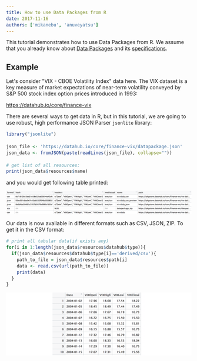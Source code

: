 ```yaml
---
title: How to use Data Packages from R
date: 2017-11-16
authors: ['mikanebu', 'anuveyatsu']
---
```


This tutorial demonstrates how to use Data Packages from R. We assume that you already know about [Data Packages](https://datahub.io/docs/data-packages) and its [specifications](https://frictionlessdata.io/specs/data-packages/).

## Example

Let's consider "VIX - CBOE Volatility Index" data here. The VIX dataset is a key measure of market expectations of near-term volatility conveyed by S&P 500 stock index option prices introduced in 1993:

https://datahub.io/core/finance-vix

There are several ways to get data in R, but in this tutorial, we are going to use robust, high performance JSON Parser `jsonlite` library:

```r
library("jsonlite")

json_file <- 'https://datahub.io/core/finance-vix/datapackage.json'
json_data <- fromJSON(paste(readLines(json_file), collapse=""))

# get list of all resources:
print(json_data$resources$name)
```

and you would get following table printed:

![](/static/img/docs/r-screenshot-resources.png)


Our data is now available in different formats such as CSV, JSON, ZIP. To get it in the CSV format:

```r
# print all tabular data(if exists any)
for(i in 1:length(json_data$resources$datahub$type)){
  if(json_data$resources$datahub$type[i]=='derived/csv'){
    path_to_file = json_data$resources$path[i]
    data <- read.csv(url(path_to_file))
    print(data)
  }
}
```

![](/static/img/docs/r-screenshot-data.png)

